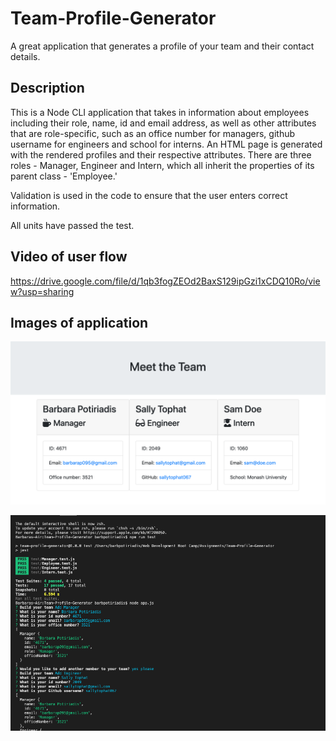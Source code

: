 # Team-Profile-Generator
A great application that generates a profile of your team and their contact details.

## Description
This is a Node CLI application that takes in information about employees including their role, name, id and email address, as well as other attributes that are role-specific, such as an office number for managers, github username for engineers and school for interns. An HTML page is generated with the rendered profiles and their respective attributes. There are three roles - Manager, Engineer and Intern, which all inherit the properties of its parent class - 'Employee.' 

Validation is used in the code to ensure that the user enters correct information.

All units have passed the test.

## Video of user flow
https://drive.google.com/file/d/1qb3fogZEOd2BaxS129ipGzi1xCDQ10Ro/view?usp=sharing

## Images of application
![Image 1](Assets/images/Application.png)

![Image 2](Assets/images/CLItest.png)

